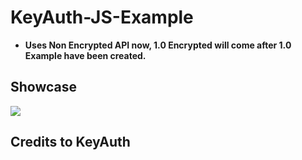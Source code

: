 # KeyAuth-JS-Example

- **Uses Non Encrypted API now, 1.0 Encrypted will come after 1.0 Example have been created.**

## Showcase
[![](https://i.imgur.com/NVGyLVM.png)](https://streamable.com/bo2m20)


## Credits to KeyAuth
